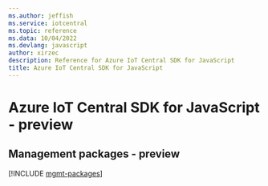 ```yaml
---
ms.author: jeffish
ms.service: iotcentral
ms.topic: reference
ms.data: 10/04/2022
ms.devlang: javascript
author: xirzec
description: Reference for Azure IoT Central SDK for JavaScript
title: Azure IoT Central SDK for JavaScript
---
```

# Azure IoT Central SDK for JavaScript - preview

## Management packages - preview
[!INCLUDE [mgmt-packages](iot-central-mgmt-index.md)]